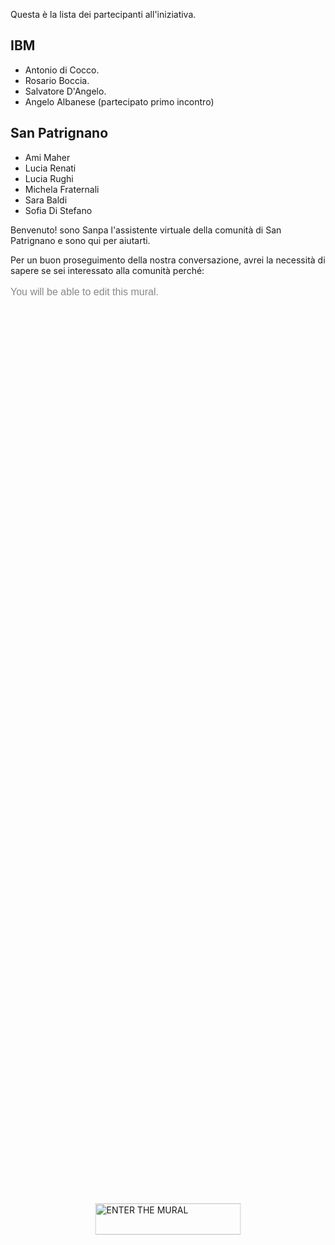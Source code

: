 Questa è la lista dei partecipanti all'iniziativa.

## IBM

* Antonio di Cocco.
* Rosario Boccia.
* Salvatore D'Angelo.
* Angelo Albanese (partecipato primo incontro)

## San Patrignano

* Ami Maher
* Lucia Renati
* Lucia Rughi
* Michela Fraternali
* Sara Baldi
* Sofia Di Stefano

Benvenuto! sono Sanpa l'assistente virtuale della comunità di San Patrignano e sono qui per aiutarti.

Per un buon proseguimento della nostra conversazione, avrei la necessità di sapere se sei interessato alla comunità perché:

<a href="https://app.mural.co/t/bringyourhomeinthecognitiveera1272/m/bringyourhomeinthecognitiveera1272/1552035557839/9baeae887d99f31b48562411bc4660faab318f9c" target="_blank" rel="noopener noreferrer" style="transform: translate(-50%, -50%);top: 50%;left: 50%; position: absolute; z-index: 30; border: none; display: block; height: 50px; background: transparent;"> <img src="https://app.mural.co/static/images/btn-enter-mural.svg" alt="ENTER THE MURAL" width="233" height="50"> </a> </div> </div> <p style="margin-top: 10px;margin-bottom: 60px;line-height: 24px; font-size: 16px;font-family: Proxima Nova, sans-serif;font-weight: 400; color: #888888;"> You will be able to edit this mural. </p></div>
